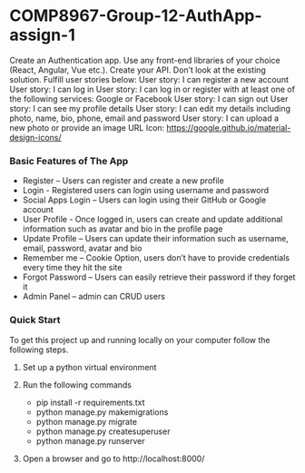 # COMP8967-Group-12-AuthApp-assign-1
Create an Authentication app. Use any front-end libraries of your choice (React, Angular, Vue etc.). Create your API. Don’t look at the existing solution. Fulfill user stories below: User story: I can register a new account User story: I can log in User story: I can log in or register with at least one of the following services: Google or Facebook User story: I can sign out User story: I can see my profile details User story: I can edit my details including photo, name, bio, phone, email and password User story: I can upload a new photo or provide an image URL Icon: https://google.github.io/material-design-icons/

### Basic Features of The App
    
* Register – Users can register and create a new profile
* Login - Registered users can login using username and password
* Social Apps Login – Users can login using their GitHub or Google account
* User Profile - Once logged in, users can create and update additional information such as avatar and bio in the profile page
* Update Profile – Users can update their information such as username, email, password, avatar and bio
* Remember me – Cookie Option, users don’t have to provide credentials every time they hit the site
* Forgot Password – Users can easily retrieve their password if they forget it 
* Admin Panel – admin can CRUD users

### Quick Start
To get this project up and running locally on your computer follow the following steps.
1. Set up a python virtual environment
2. Run the following commands
    * pip install -r requirements.txt
    * python manage.py makemigrations
    * python manage.py migrate
    * python manage.py createsuperuser
    * python manage.py runserver
   
3. Open a browser and go to http://localhost:8000/

